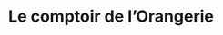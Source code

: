 ---
title: "Le comptoir de l’Orangerie"
url: /strasbourg/le-comptoir-de-lorangerie/
shop: vêtements
---